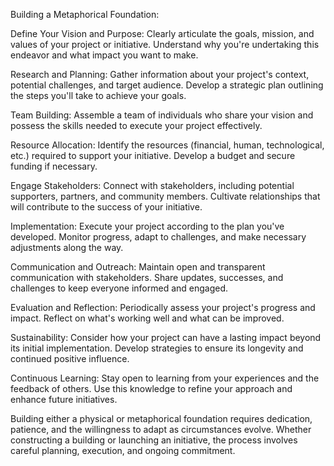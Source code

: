 Building a Metaphorical Foundation:

Define Your Vision and Purpose: Clearly articulate the goals, mission, and values of your project or initiative. Understand why you're undertaking this endeavor and what impact you want to make.

Research and Planning: Gather information about your project's context, potential challenges, and target audience. Develop a strategic plan outlining the steps you'll take to achieve your goals.

Team Building: Assemble a team of individuals who share your vision and possess the skills needed to execute your project effectively.

Resource Allocation: Identify the resources (financial, human, technological, etc.) required to support your initiative. Develop a budget and secure funding if necessary.

Engage Stakeholders: Connect with stakeholders, including potential supporters, partners, and community members. Cultivate relationships that will contribute to the success of your initiative.

Implementation: Execute your project according to the plan you've developed. Monitor progress, adapt to challenges, and make necessary adjustments along the way.

Communication and Outreach: Maintain open and transparent communication with stakeholders. Share updates, successes, and challenges to keep everyone informed and engaged.

Evaluation and Reflection: Periodically assess your project's progress and impact. Reflect on what's working well and what can be improved.

Sustainability: Consider how your project can have a lasting impact beyond its initial implementation. Develop strategies to ensure its longevity and continued positive influence.

Continuous Learning: Stay open to learning from your experiences and the feedback of others. Use this knowledge to refine your approach and enhance future initiatives.

Building either a physical or metaphorical foundation requires dedication, patience, and the willingness to adapt as circumstances evolve. Whether constructing a building or launching an initiative, the process involves careful planning, execution, and ongoing commitment.
